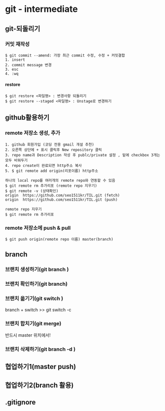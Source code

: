 # git - intermediate

## git-되돌리기

### 커밋 재작성

```
$ git commit --amend: 가장 최근 commit 수정, 수정 + 커밋결합
1. insert
2. commit message 변경
3. esc
4. :wq
```

#### restore

```
$ git restore <파일명> : 변경사항 되돌리기
$ git restore --staged <파일명> : Unstage로 변경하기
```



## github활용하기

### remote 저장소 생성, 추가

```
1. github 회원가입 (코딩 전용 gmail 개설 추천)
2. 오른쪽 상단에 + 표시 클릭후 New repository 클릭
3. repo name과 Description 작성 후 publc/private 설정 , 밑에 checkbox 3개는 모두 비워두기
4. repo create이 완료되면 http주소 복사
5. $ git remote add origin(리포이름) http주소
```

```
하나의 local repo를 여러개의 remote repo와 연동할 수 있음
$ git remote rm 추가리포 (remote repo 지우기)
$ git remote -v (상태확인)
origin  https://github.com/seo1511kr/TIL.git (fetch)
origin  https://github.com/seo1511kr/TIL.git (push)
```

```
remote repo 지우기
$ git remote rm 추가리포
```



### remote 저장소에 push & pull

```
$ git push origin(remote repo 이름) master(branch)
```



## branch

### 브랜치 생성하기(git branch <name>)

### 브랜치 확인하기(git branch)

### 브랜치 옮기기(git switch <name>)

branch + switch >> git switch -c <name>

### 브랜치 합치기(git merge)

반드시 master 위치에서!

### 브랜치 삭제하기(git branch -d <name>)

## 협업하기1(master push)

### 

## 협업하기2(branch 활용)

## .gitignore

